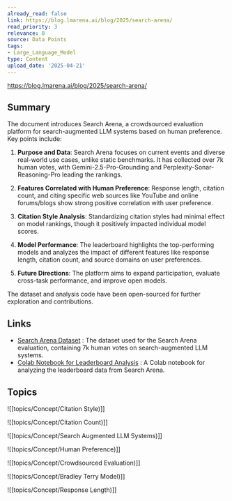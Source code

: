 ```yaml
---
already_read: false
link: https://blog.lmarena.ai/blog/2025/search-arena/
read_priority: 3
relevance: 0
source: Data Points
tags:
- Large_Language_Model
type: Content
upload_date: '2025-04-21'
---
```


https://blog.lmarena.ai/blog/2025/search-arena/
## Summary

The document introduces Search Arena, a crowdsourced evaluation platform for search-augmented LLM systems based on human preference. Key points include:

1. **Purpose and Data**: Search Arena focuses on current events and diverse real-world use cases, unlike static benchmarks. It has collected over 7k human votes, with Gemini-2.5-Pro-Grounding and Perplexity-Sonar-Reasoning-Pro leading the rankings.

2. **Features Correlated with Human Preference**: Response length, citation count, and citing specific web sources like YouTube and online forums/blogs show strong positive correlation with user preference.

3. **Citation Style Analysis**: Standardizing citation styles had minimal effect on model rankings, though it positively impacted individual model scores.

4. **Model Performance**: The leaderboard highlights the top-performing models and analyzes the impact of different features like response length, citation count, and source domains on user preferences.

5. **Future Directions**: The platform aims to expand participation, evaluate cross-task performance, and improve open models.

The dataset and analysis code have been open-sourced for further exploration and contributions.
## Links

- [Search Arena Dataset](https://huggingface.co/datasets/lmarena-ai/search-arena-v1-7k) : The dataset used for the Search Arena evaluation, containing 7k human votes on search-augmented LLM systems.
- [Colab Notebook for Leaderboard Analysis](https://colab.research.google.com/drive/1h7rR7rhePBPuIfaWsVNlW87kv3DLibPS?usp=sharing) : A Colab notebook for analyzing the leaderboard data from Search Arena.

## Topics

![[topics/Concept/Citation Style)]]

![[topics/Concept/Citation Count)]]

![[topics/Concept/Search Augmented LLM Systems)]]

![[topics/Concept/Human Preference)]]

![[topics/Concept/Crowdsourced Evaluation)]]

![[topics/Concept/Bradley Terry Model)]]

![[topics/Concept/Response Length)]]
